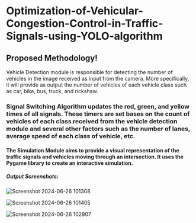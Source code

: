 # Optimization-of-Vehicular-Congestion-Control-in-Traffic-Signals-using-YOLO-algorithm
## Proposed Methodology!
Vehicle Detection module is responsible for detecting the number of vehicles in the image received as input from the camera. More specifically, it will provide as output the number of vehicles of each vehicle class such as car, bike, bus, truck, and rickshaw.
### Signal Switching Algorithm updates the red, green, and yellow times of all signals.  These timers are set bases on the count of vehicles of each class received from the vehicle detection module and several other factors such as the number of lanes, average speed of each class of vehicle, etc.
#### The Simulation Module aims to provide a visual representation of the traffic signals and vehicles moving through an intersection. It uses the Pygame library to create an interactive simulation.

##### Output Screenshots:

![Screenshot 2024-06-26 101308](https://github.com/Barath2gt/Optimization-of-Vehicular-Congestion-Control-in-Traffic-Signals-using-YOLO-algorithm/assets/112960329/91d20b21-c7e3-4b53-a5b2-5e0359b5d8da)

![Screenshot 2024-06-26 101405](https://github.com/Barath2gt/Optimization-of-Vehicular-Congestion-Control-in-Traffic-Signals-using-YOLO-algorithm/assets/112960329/7f1663e8-72ac-4554-bf39-2b60bcd2e2ea)

![Screenshot 2024-06-26 102907](https://github.com/Barath2gt/Optimization-of-Vehicular-Congestion-Control-in-Traffic-Signals-using-YOLO-algorithm/assets/112960329/932e778a-1899-441a-9d07-7c50bc44d86a)


